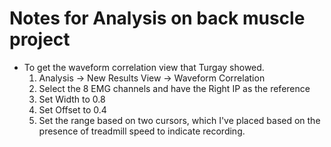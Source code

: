 # Notes for Analysis on back muscle project

- To get the waveform correlation view that Turgay showed.
    1. Analysis -> New Results View -> Waveform Correlation
    2. Select the 8 EMG channels and have the Right IP as the reference
    3. Set Width to 0.8
    4. Set Offset to 0.4
    5. Set the range based on two cursors, which I've placed based on the presence of treadmill speed to indicate recording.


